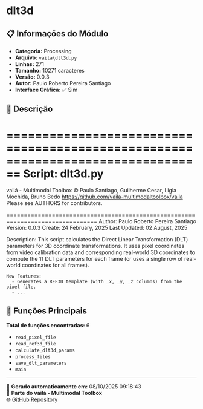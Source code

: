# dlt3d

## 📋 Informações do Módulo

- **Categoria:** Processing
- **Arquivo:** `vaila\dlt3d.py`
- **Linhas:** 271
- **Tamanho:** 10271 caracteres
- **Versão:** 0.0.3
- **Autor:** Paulo Roberto Pereira Santiago
- **Interface Gráfica:** ✅ Sim

## 📖 Descrição


================================================================================
Script: dlt3d.py
================================================================================
vailá - Multimodal Toolbox
© Paulo Santiago, Guilherme Cesar, Ligia Mochida, Bruno Bedo
https://github.com/vaila-multimodaltoolbox/vaila
Please see AUTHORS for contributors.

================================================================================
Author: Paulo Roberto Pereira Santiago
Version: 0.0.3
Create: 24 February, 2025
Last Updated: 02 August, 2025

Description:
    This script calculates the Direct Linear Transformation (DLT) parameters for 3D coordinate transformations.
    It uses pixel coordinates from video calibration data and corresponding real-world 3D coordinates to compute the 11
    DLT parameters for each frame (or uses a single row of real-world coordinates for all frames).

    New Features:
      - Generates a REF3D template (with _x, _y, _z columns) from the pixel file.
      - ...

## 🔧 Funções Principais

**Total de funções encontradas:** 6

- `read_pixel_file`
- `read_ref3d_file`
- `calculate_dlt3d_params`
- `process_files`
- `save_dlt_parameters`
- `main`




---

📅 **Gerado automaticamente em:** 08/10/2025 09:18:43  
🔗 **Parte do vailá - Multimodal Toolbox**  
🌐 [GitHub Repository](https://github.com/vaila-multimodaltoolbox/vaila)
